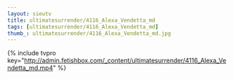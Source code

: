 ```yaml
--- 
layout: sieutv
title: ultimatesurrender/4116_Alexa_Vendetta_md
tags: [ultimatesurrender/4116_Alexa_Vendetta_md]
thumb_: ultimatesurrender/4116_Alexa_Vendetta_md.jpg
---
```

{% include tvpro key="http://admin.fetishbox.com/_content/ultimatesurrender/4116_Alexa_Vendetta_md.mp4" %} 
